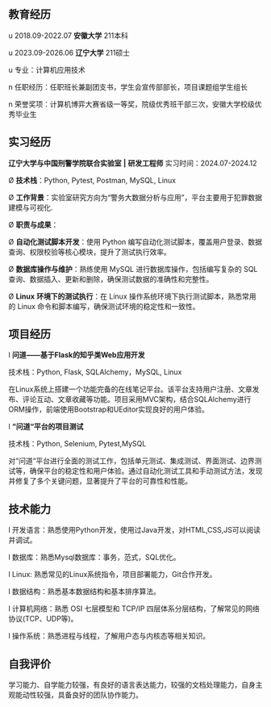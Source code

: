 ## 教育经历

u 2018.09-2022.07  **安徽大学**  211本科

u 2023.09-2026.06  **辽宁大学**   211硕士

u 专业：计算机应用技术

n 任职经历：任职班长兼副团支书，学生会宣传部部长，项目课题组学生组长

n 荣誉奖项：计算机博弈大赛省级一等奖，院级优秀班干部三次，安徽大学校级优秀毕业生

## 实习经历

**辽宁大学与中国刑警学院联合实验室** **|** **研发工程师**                 实习时间：2024.07-2024.12

Ø **技术栈**：Python, Pytest, Postman, MySQL, Linux

Ø **工作背景**：实验室研究方向为“警务大数据分析与应用”，平台主要用于犯罪数据建模与可视化.

Ø **职责与成果**：

Ø **自动化测试脚本开发**：使用 Python 编写自动化测试脚本，覆盖用户登录、数据查询、权限校验等核心模块，提升了测试执行效率。

Ø **数据库操作与维护**：熟练使用 MySQL 进行数据库操作，包括编写复杂的 SQL 查询、数据插入、更新和删除，确保测试数据的准确性和完整性。

Ø **Linux** **环境下的测试执行**：在 Linux 操作系统环境下执行测试脚本，熟悉常用的 Linux 命令和脚本编写，确保测试环境的稳定性和一致性。



## 项目经历

l **问道——基于Flask的知乎类Web应用开发**

技术栈：Python, Flask, SQLAlchemy，MySQL, Linux

在Linux系统上搭建一个功能完备的在线笔记平台。该平台支持用户注册、文章发布、评论互动、文章收藏等功能。项目采用MVC架构，结合SQLAlchemy进行ORM操作，前端使用Bootstrap和UEditor实现良好的用户体验。

l **“问道“平台的项目测试**

技术栈：Python, Selenium, Pytest,MySQL

对“问道“平台进行全面的测试工作，包括单元测试、集成测试、界面测试、边界测试等，确保平台的稳定性和用户体验。通过自动化测试工具和手动测试方法，发现并修复了多个关键问题，显著提升了平台的可靠性和性能。

## 技术能力

l 开发语言：熟悉使用Python开发，使用过Java开发，对HTML,CSS,JS可以阅读并调试。

l 数据库：熟悉Mysql数据库：事务，范式，SQL优化。

l Linux: 熟悉常见的Linux系统指令，项目部署能力，Git合作开发。

l 数据结构：熟悉基本数据结构和基本排序算法。

l 计算机网络：熟悉 OSI 七层模型和 TCP/IP 四层体系分层结构，了解常见的网络协议(TCP、UDP等)。

l 操作系统：熟悉进程与线程，了解用户态与内核态等相关知识。

## 自我评价

学习能力、自学能力较强，有良好的语言表达能力，较强的文档处理能力，自身主观能动性较强，具备良好的团队协作能力。